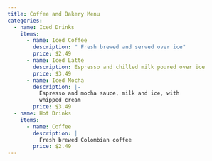 ```yaml
---
title: Coffee and Bakery Menu
categories:
  - name: Iced Drinks
    items:
      - name: Iced Coffee
        description: " Fresh brewed and served over ice"
        price: $2.49
      - name: Iced Latte
        description: Espresso and chilled milk poured over ice
        price: $3.49
      - name: Iced Mocha
        description: |-
          Espresso and mocha sauce, milk and ice, with
          whipped cream
        price: $3.49
  - name: Hot Drinks
    items:
      - name: Coffee
        description: |
          Fresh brewed Colombian coffee
        price: $2.49
---
```

